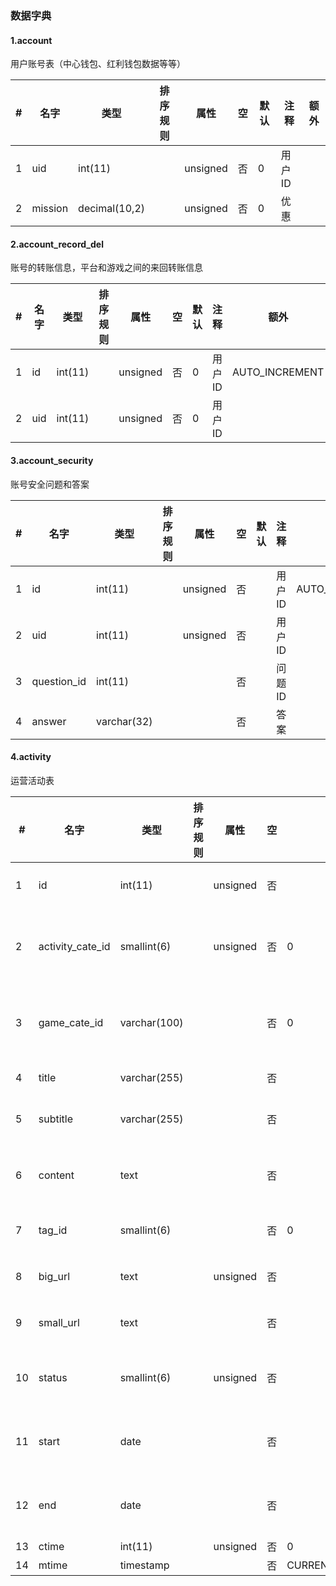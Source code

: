 ### 数据字典

#### 1.account

用户账号表（中心钱包、红利钱包数据等等）

|#|名字|类型|排序规则|属性|空|默认|注释|额外|
|--|--|--|--|--|--|--|--|--|
|1|uid|int(11)||unsigned|否|0|用户ID||
|2|mission|decimal(10,2)||unsigned|否|0|优惠||


#### 2.account_record_del

账号的转账信息，平台和游戏之间的来回转账信息

|#|名字|类型|排序规则|属性|空|默认|注释|额外|
|--|--|--|--|--|--|--|--|--|
|1|id|int(11)||unsigned|否|0|用户ID|AUTO_INCREMENT|
|2|uid|int(11)||unsigned|否|0|用户ID||


#### 3.account_security

账号安全问题和答案

|#|名字|类型|排序规则|属性|空|默认|注释|额外|
|--|--|--|--|--|--|--|--|--|
|1|id|int(11)||unsigned|否||用户ID|AUTO_INCREMENT|
|2|uid|int(11)||unsigned|否||用户ID||
|3|question_id|int(11)|||否||问题ID||
|4|answer|varchar(32)|||否||答案||


#### 4.activity

运营活动表

|#|名字|类型|排序规则|属性|空|默认|注释|额外|
|--|--|--|--|--|--|--|--|--|
|1|id|int(11)||unsigned|否||用户ID|AUTO_INCREMENT|
|2|activity_cate_id|smallint(6)||unsigned|否|0|活动类型ID||
|3|game_cate_id|varchar(100)|||否|0|游戏类型ID||
|4|title|varchar(255)|||否||标题||
|5|subtitle|varchar(255)|||否||副标题||
|6|content|text|||否||活动文案||
|7|tag_id|smallint(6)|||否|0|标签ID||
|8|big_url|text||unsigned|否||大图url||
|9|small_url|text|||否||小图url||
|10|status|smallint(6)||unsigned|否||活动状态||
|11|start|date|||否||开始日期||
|12|end|date|||否||结束日期||
|13|ctime|int(11)||unsigned|否|0|||
|14|mtime|timestamp|||否|CURRENT_TIMESTAMP|||


